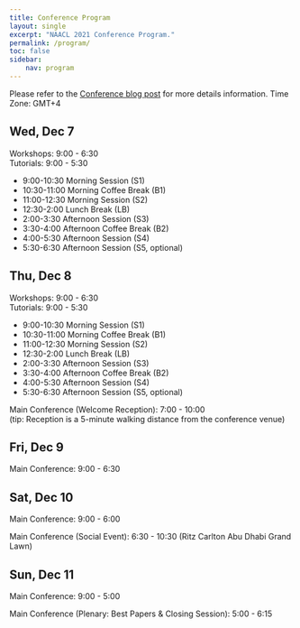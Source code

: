 ```yaml
---
title: Conference Program
layout: single
excerpt: "NAACL 2021 Conference Program."
permalink: /program/
toc: false
sidebar:
    nav: program
---
```


Please refer to the [Conference blog post](/blog/) for more details information.
Time Zone: GMT+4

## Wed, Dec 7
Workshops: 9:00 - 6:30     
Tutorials: 9:00 - 5:30


* 9:00-10:30 Morning Session (S1) 
* 10:30-11:00 Morning Coffee Break (B1)
* 11:00-12:30 Morning Session (S2)
* 12:30-2:00 Lunch Break (LB)
* 2:00-3:30 Afternoon Session (S3)
* 3:30-4:00 Afternoon Coffee Break (B2)
* 4:00-5:30 Afternoon Session (S4)
* 5:30-6:30 Afternoon Session (S5, optional)




## Thu, Dec 8
Workshops: 9:00 - 6:30    
Tutorials: 9:00 - 5:30

* 9:00-10:30 Morning Session (S1) 
* 10:30-11:00 Morning Coffee Break (B1)
* 11:00-12:30 Morning Session (S2)
* 12:30-2:00 Lunch Break (LB)
* 2:00-3:30 Afternoon Session (S3)
* 3:30-4:00 Afternoon Coffee Break (B2)
* 4:00-5:30 Afternoon Session (S4)
* 5:30-6:30 Afternoon Session (S5, optional)



Main Conference (Welcome Reception): 7:00 - 10:00       
(tip: Reception is a 5-minute walking distance from the conference venue)

## Fri, Dec 9

Main Conference: 9:00 - 6:30

## Sat, Dec 10

Main Conference: 9:00 - 6:00

Main Conference (Social Event): 6:30 - 10:30 (Ritz Carlton Abu Dhabi Grand Lawn)

## Sun, Dec 11

Main Conference: 9:00 - 5:00

Main Conference (Plenary: Best Papers & Closing Session): 5:00 - 6:15

<!--Please refer to the [Conference Structure blog post](/blog/conference-structure/) for more details regarding the schedule and presentation formats.

The conference schedule can be accessed below (all times PDT, UTC-7):

* [Tutorials](/program/tutorials/)
* [Main Conference](/conference-program/main/program.html)
* [System Demonstrations](/conference-program/demo/program.html)
* [Industry Track](/conference-program/industry/program.html)
* [Student Research Workshop](/conference-program/srw/program.html)
* [Workshops](/program/workshops/)\*
* [Social Programs](/program/social/)!

\* The time zones of the [workshops](/program/workshops/) vary. Please check individual workshop pages for details.-->
